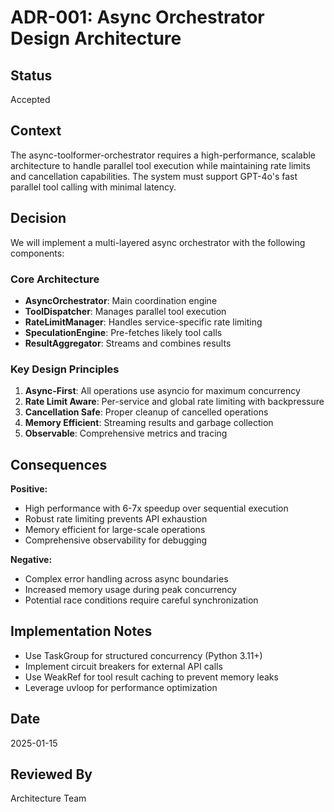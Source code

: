 # ADR-001: Async Orchestrator Design Architecture

## Status
Accepted

## Context
The async-toolformer-orchestrator requires a high-performance, scalable architecture to handle parallel tool execution while maintaining rate limits and cancellation capabilities. The system must support GPT-4o's fast parallel tool calling with minimal latency.

## Decision
We will implement a multi-layered async orchestrator with the following components:

### Core Architecture
- **AsyncOrchestrator**: Main coordination engine
- **ToolDispatcher**: Manages parallel tool execution
- **RateLimitManager**: Handles service-specific rate limiting
- **SpeculationEngine**: Pre-fetches likely tool calls
- **ResultAggregator**: Streams and combines results

### Key Design Principles
1. **Async-First**: All operations use asyncio for maximum concurrency
2. **Rate Limit Aware**: Per-service and global rate limiting with backpressure
3. **Cancellation Safe**: Proper cleanup of cancelled operations
4. **Memory Efficient**: Streaming results and garbage collection
5. **Observable**: Comprehensive metrics and tracing

## Consequences
**Positive:**
- High performance with 6-7x speedup over sequential execution
- Robust rate limiting prevents API exhaustion
- Memory efficient for large-scale operations
- Comprehensive observability for debugging

**Negative:**
- Complex error handling across async boundaries
- Increased memory usage during peak concurrency
- Potential race conditions require careful synchronization

## Implementation Notes
- Use TaskGroup for structured concurrency (Python 3.11+)
- Implement circuit breakers for external API calls
- Use WeakRef for tool result caching to prevent memory leaks
- Leverage uvloop for performance optimization

## Date
2025-01-15

## Reviewed By
Architecture Team